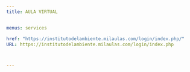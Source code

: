 ```yaml
---
title: AULA VIRTUAL


menus: services

href: "https://institutodelambiente.milaulas.com/login/index.php/"
URL: https://institutodelambiente.milaulas.com/login/index.php



---
```

